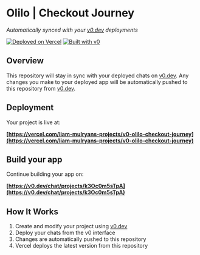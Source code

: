 # Olilo | Checkout Journey

*Automatically synced with your [v0.dev](https://v0.dev) deployments*

[![Deployed on Vercel](https://img.shields.io/badge/Deployed%20on-Vercel-black?style=for-the-badge&logo=vercel)](https://vercel.com/liam-mulryans-projects/v0-olilo-checkout-journey)
[![Built with v0](https://img.shields.io/badge/Built%20with-v0.dev-black?style=for-the-badge)](https://v0.dev/chat/projects/k3Oc0m5sTpA)

## Overview

This repository will stay in sync with your deployed chats on [v0.dev](https://v0.dev).
Any changes you make to your deployed app will be automatically pushed to this repository from [v0.dev](https://v0.dev).

## Deployment

Your project is live at:

**[https://vercel.com/liam-mulryans-projects/v0-olilo-checkout-journey](https://vercel.com/liam-mulryans-projects/v0-olilo-checkout-journey)**

## Build your app

Continue building your app on:

**[https://v0.dev/chat/projects/k3Oc0m5sTpA](https://v0.dev/chat/projects/k3Oc0m5sTpA)**

## How It Works

1. Create and modify your project using [v0.dev](https://v0.dev)
2. Deploy your chats from the v0 interface
3. Changes are automatically pushed to this repository
4. Vercel deploys the latest version from this repository
